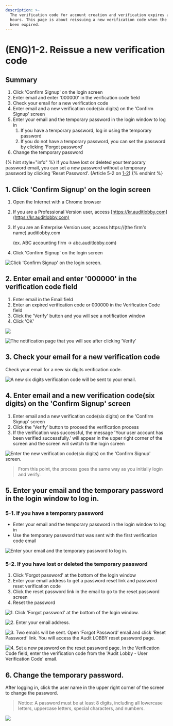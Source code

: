 ```yaml
---
description: >-
  The verification code for account creation and verification expires after 24
  hours. This page is about reissuing a new verification code when the code has
  been expired.
---
```


# \(ENG\)1-2. Reissue a new verification code

## Summary

1. Click 'Confirm Signup' on the login screen
2. Enter email and enter '000000' in the verification code field
3. Check your email for a new verification code
4. Enter email and a new verification code\(six digits\) on the 'Confirm Signup' screen
5. Enter your email and the temporary password in the login window to log in
   1. If you have a temporary password, log in using the temporary password
   2. If you do not have a temporary password, you can set the password by clicking 'Forgot password'
6. Change the temporary password

{% hint style="info" %}
If you have lost or deleted your temporary password email, you can set a new password without a temporary password by clicking 'Reset Password'. \(Article 5-2 on [1-2]()\)
{% endhint %}

## 1. **Click 'Confirm Signup' on the login screen**

1. Open the Internet with a Chrome browser
2. If you are a Professional Version user, access [https://kr.auditlobby.com](https://kr.auditlobby.com)
3. If you are an Enterprise Version user, access https://\(the firm's name\).auditlobby.com

    \(ex. ABC accounting firm -&gt; abc.auditlobby.com\)

4. Click 'Confirm Signup' on the login screen

![Click &apos;Confirm Signup&apos; on the login screen.](../../../.gitbook/assets/confirm-signup.jpg)

## 2. **Enter email and enter '000000' in the verification code field**

1. Enter email in the Email field
2. Enter an expired verification code or 000000 in the Verification Code field
3. Click the 'Verify' button and you will see a notification window
4. Click 'OK'

![](../../../.gitbook/assets/a_1_3.jpg)

![The notification page that you will see after clicking &#x2018;Verify&#x2019;](../../../.gitbook/assets/image-179.png)

## 3. **Check your email for a new verification code**

Check your email for a new six digits verification code.

![A new six digits verification code will be sent to your email.](../../../.gitbook/assets/image-21.png)

## 4. **Enter email and a new verification code\(six digits\) on the 'Confirm Signup' screen**

1. Enter email and a new verification code\(six digits\) on the 'Confirm Signup' screen
2. Click the 'Verify' button to proceed the verification process
3. If the verification was successful, the message 'Your user account has been verified successfully.' will appear in the upper right corner of the screen and the screen will switch to the login screen



![Enter the new verification code\(six digits\) on the &apos;Confirm Signup&apos; screen. ](../../../.gitbook/assets/authentication_3_input_information.jpg)

> From this point, the process goes the same way as you initially login and verify.

## 5. **Enter your email and the temporary password in the login window to log in.**

### 5-1. **If you have a temporary password**

* Enter your email and the temporary password in the login window to log in
* Use the temporary password that was sent with the first verification code email

![Enter your email and the temporary password to log in.](../../../.gitbook/assets/screen-shot-2019-04-13-at-10.00.39-am.jpg)

### 5-2. If you have lost or deleted the temporary password 

1. Click 'Forgot password' at the bottom of the login window
2. Enter your email address to get a password reset link and password reset verification code
3. Click the reset password link in the email to go to the reset password screen
4. Reset the password

![1. Click &apos;Forgot password&apos; at the bottom of the login window.](../../../.gitbook/assets/a_1-1_2.jpg)

![2. Enter your email address.](../../../.gitbook/assets/a_1-1_3.jpg)

![3. Two emails will be sent. Open &#x2018;Forgot Password&#x2019; email and click &#x2018;Reset Password&#x2019; link. You will access the Audit LOBBY reset password page.](../../../.gitbook/assets/image-148.png)

![4. Set a new password on the reset password page. In the Verification Code field, enter the verification code from the &apos;Audit Lobby - User Verification Code&apos; email.](../../../.gitbook/assets/image%20%2827%29.png)

## 6. **Change the temporary password.**

After logging in, click the user name in the upper right corner of the screen to change the password.

> Notice: A password must be at least 8 digits, including all lowercase letters, uppercase letters, special characters, and numbers.

![](../../../.gitbook/assets/image%20%2831%29.png)

